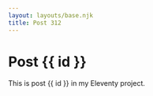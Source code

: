 ```yaml
---
layout: layouts/base.njk
title: Post 312
---
```


# Post {{ id }}

This is post {{ id }} in my Eleventy project.
